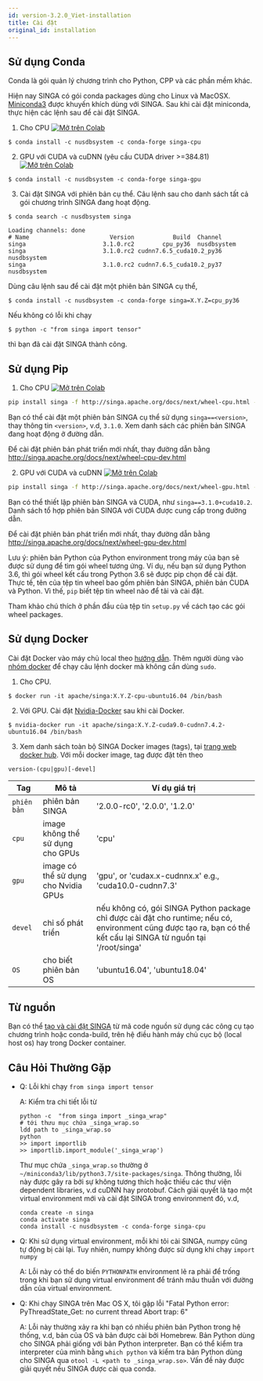 ```yaml
---
id: version-3.2.0_Viet-installation
title: Cài đặt
original_id: installation
---
```


<!--- Licensed to the Apache Software Foundation (ASF) under one or more contributor license agreements.  See the NOTICE file distributed with this work for additional information regarding copyright ownership.  The ASF licenses this file to you under the Apache License, Version 2.0 (the "License"); you may not use this file except in compliance with the License.  You may obtain a copy of the License at http://www.apache.org/licenses/LICENSE-2.0 Unless required by applicable law or agreed to in writing, software distributed under the License is distributed on an "AS IS" BASIS, WITHOUT WARRANTIES OR CONDITIONS OF ANY KIND, either express or implied.  See the License for the specific language governing permissions and limitations under the License.  -->

## Sử dụng Conda

Conda là gói quản lý chương trình cho Python, CPP và các phần mềm khác.

Hiện nay SINGA có gói conda packages dùng cho Linux và MacOSX.
[Miniconda3](https://conda.io/miniconda.html) được khuyến khích dùng với SINGA.
Sau khi cài đặt miniconda, thực hiện các lệnh sau để cài đặt SINGA.

1. Cho CPU
   [![Mở trên Colab](https://colab.research.google.com/assets/colab-badge.svg)](https://colab.research.google.com/drive/1Ntkhi-Z6XTR8WYPXiLwujHd2dOm0772V?usp=sharing)

```shell
$ conda install -c nusdbsystem -c conda-forge singa-cpu
```

2. GPU với CUDA và cuDNN (yêu cầu CUDA driver >=384.81)
   [![Mở trên Colab](https://colab.research.google.com/assets/colab-badge.svg)](https://colab.research.google.com/drive/1do_TLJe18IthLOnBOsHCEe-FFPGk1sPJ?usp=sharing)

```shell
$ conda install -c nusdbsystem -c conda-forge singa-gpu
```

3. Cài đặt SINGA với phiên bản cụ thể. Câu lệnh sau cho danh sách tất cả gói
   chương trình SINGA đang hoạt động.

```shell
$ conda search -c nusdbsystem singa

Loading channels: done
# Name                       Version           Build  Channel
singa                      3.1.0.rc2        cpu_py36  nusdbsystem
singa                      3.1.0.rc2 cudnn7.6.5_cuda10.2_py36  nusdbsystem
singa                      3.1.0.rc2 cudnn7.6.5_cuda10.2_py37  nusdbsystem
```

<!--- > Lưu ý rằng việc sử dụng nightly built images không được khuyến khích ngoại trừ trong quá trình phát triển và kiểm định. Khuyến khích việc sử dụng phiên bản phát hành ổn định. -->

Dùng câu lệnh sau để cài đặt một phiên bản SINGA cụ thể,

```shell
$ conda install -c nusdbsystem -c conda-forge singa=X.Y.Z=cpu_py36
```

Nếu không có lỗi khi chạy

```shell
$ python -c "from singa import tensor"
```

thì bạn đã cài đặt SINGA thành công.

## Sử dụng Pip

1. Cho CPU
   [![Mở trên Colab](https://colab.research.google.com/assets/colab-badge.svg)](https://colab.research.google.com/drive/17RA056Brwk0vBQTFaZ-l9EbqwADO0NA9?usp=sharing)

```bash
pip install singa -f http://singa.apache.org/docs/next/wheel-cpu.html --trusted-host singa.apache.org
```

Bạn có thể cài đặt một phiên bản SINGA cụ thể sử dụng `singa==<version>`, thay
thông tin `<version>`, v.d, `3.1.0`. Xem danh sách các phiên bản SINGA đang hoạt
động ở đường dẫn.

Để cài đặt phiên bản phát triển mới nhất, thay đường dẫn bằng
http://singa.apache.org/docs/next/wheel-cpu-dev.html

2. GPU với CUDA và cuDNN
   [![Mở trên Colab](https://colab.research.google.com/assets/colab-badge.svg)](https://colab.research.google.com/drive/1W30IPCqj5fG8ADAQsFqclaCLyIclVcJL?usp=sharing)

```bash
pip install singa -f http://singa.apache.org/docs/next/wheel-gpu.html --trusted-host singa.apache.org
```

Bạn có thể thiết lập phiên bản SINGA và CUDA, như `singa==3.1.0+cuda10.2`. Danh
sách tổ hợp phiên bản SINGA với CUDA được cung cấp trong đường dẫn.

Để cài đặt phiên bản phát triển mới nhất, thay đường dẫn bằng
http://singa.apache.org/docs/next/wheel-gpu-dev.html

Lưu ý: phiên bản Python của Python environment trong máy của bạn sẽ được sử dụng
để tìm gói wheel tương ứng. Ví dụ, nếu bạn sử dụng Python 3.6, thì gói wheel kết
cấu trong Python 3.6 sẽ được pip chọn để cài đặt. Thực tế, tên của tệp tin wheel
bao gồm phiên bản SINGA, phiên bản CUDA và Python. Vì thế, `pip` biết tệp tin
wheel nào để tải và cài đặt.

Tham khảo chú thích ở phần đầu của tệp tin `setup.py` về cách tạo các gói wheel
packages.

## Sử dụng Docker

Cài đặt Docker vào máy chủ local theo
[hướng dẫn](https://docs.docker.com/install/). Thêm người dùng vào
[nhóm docker](https://docs.docker.com/install/linux/linux-postinstall/) để chạy
câu lệnh docker mà không cần dùng `sudo`.

1. Cho CPU.

```shell
$ docker run -it apache/singa:X.Y.Z-cpu-ubuntu16.04 /bin/bash
```

2. Với GPU. Cài đặt [Nvidia-Docker](https://github.com/NVIDIA/nvidia-docker) sau
   khi cài Docker.

```shell
$ nvidia-docker run -it apache/singa:X.Y.Z-cuda9.0-cudnn7.4.2-ubuntu16.04 /bin/bash
```

3. Xem danh sách toàn bộ SINGA Docker images (tags), tại
   [trang web docker hub](https://hub.docker.com/r/apache/singa/). Với mỗi
   docker image, tag được đặt tên theo

```shell
version-(cpu|gpu)[-devel]
```

| Tag         | Mô tả                                | Ví dụ giá trị                                                                                                                                                      |
| ----------- | ------------------------------------ | ------------------------------------------------------------------------------------------------------------------------------------------------------------------ |
| `phiên bản` | phiên bản SINGA                      | '2.0.0-rc0', '2.0.0', '1.2.0'                                                                                                                                      |
| `cpu`       | image không thể sử dụng cho GPUs     | 'cpu'                                                                                                                                                              |
| `gpu`       | image có thể sử dụng cho Nvidia GPUs | 'gpu', or 'cudax.x-cudnnx.x' e.g., 'cuda10.0-cudnn7.3'                                                                                                             |
| `devel`     | chỉ số phát triển                    | nếu không có, gói SINGA Python package chỉ được cài đặt cho runtime; nếu có, environment cũng được tạo ra, bạn có thể kết cấu lại SINGA từ nguồn tại '/root/singa' |
| `OS`        | cho biết phiên bản OS                | 'ubuntu16.04', 'ubuntu18.04'                                                                                                                                       |

## Từ nguồn

Bạn có thể [tạo và cài đặt SINGA](build.md) từ mã code nguồn sử dụng các công cụ
tạo chương trình hoặc conda-build, trên hệ điều hành máy chủ cục bộ (local host
os) hay trong Docker container.

## Câu Hỏi Thường Gặp

- Q: Lỗi khi chạy `from singa import tensor`

  A: Kiểm tra chi tiết lỗi từ

  ```shell
  python -c  "from singa import _singa_wrap"
  # tới thưu mục chứa _singa_wrap.so
  ldd path to _singa_wrap.so
  python
  >> import importlib
  >> importlib.import_module('_singa_wrap')
  ```

  Thư mục chứa `_singa_wrap.so` thường ở
  `~/miniconda3/lib/python3.7/site-packages/singa`. Thông thường, lỗi này được
  gây ra bởi sự không tương thích hoặc thiếu các thư viện dependent libraries,
  v.d cuDNN hay protobuf. Cách giải quyết là tạo một virtual environment mới và
  cài đặt SINGA trong environment đó, v.d,

  ```shell
  conda create -n singa
  conda activate singa
  conda install -c nusdbsystem -c conda-forge singa-cpu
  ```

- Q: Khi sử dụng virtual environment, mỗi khi tôi cài SINGA, numpy cũng tự động
  bị cài lại. Tuy nhiên, numpy không được sử dụng khi chạy `import numpy`

  A: Lỗi này có thể do biến `PYTHONPATH` environment lẽ ra phải để trống trong
  khi bạn sử dụng virtual environment để tránh mâu thuẫn với đường dẫn của
  virtual environment.

- Q: Khi chạy SINGA trên Mac OS X, tôi gặp lỗi "Fatal Python error:
  PyThreadState_Get: no current thread Abort trap: 6"

  A: Lỗi này thường xảy ra khi bạn có nhiều phiên bản Python trong hệ thống,
  v.d, bản của OS và bản được cài bởi Homebrew. Bản Python dùng cho SINGA phải
  giống với bản Python interpreter. Bạn có thể kiểm tra interpreter của mình
  bằng `which python` và kiểm tra bản Python dùng cho SINGA qua
  `otool -L <path to _singa_wrap.so>`. Vấn đề này được giải quyết nếu SINGA được
  cài qua conda.
